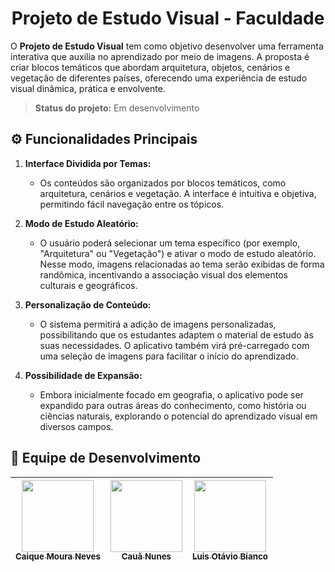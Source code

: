 <h1 align="center">Projeto de Estudo Visual - Faculdade</h1>

O **Projeto de Estudo Visual** tem como objetivo desenvolver uma ferramenta interativa que auxilia no aprendizado por meio de imagens. A proposta é criar blocos temáticos que abordam arquitetura, objetos, cenários e vegetação de diferentes países, oferecendo uma experiência de estudo visual dinâmica, prática e envolvente.

> **Status do projeto:** Em desenvolvimento

## ⚙️ Funcionalidades Principais

1. **Interface Dividida por Temas:**
   - Os conteúdos são organizados por blocos temáticos, como arquitetura, cenários e vegetação. A interface é intuitiva e objetiva, permitindo fácil navegação entre os tópicos.

2. **Modo de Estudo Aleatório:**
   - O usuário poderá selecionar um tema específico (por exemplo, "Arquitetura" ou "Vegetação") e ativar o modo de estudo aleatório. Nesse modo, imagens relacionadas ao tema serão exibidas de forma randômica, incentivando a associação visual dos elementos culturais e geográficos.

3. **Personalização de Conteúdo:**
   - O sistema permitirá a adição de imagens personalizadas, possibilitando que os estudantes adaptem o material de estudo às suas necessidades. O aplicativo também virá pré-carregado com uma seleção de imagens para facilitar o início do aprendizado.

4. **Possibilidade de Expansão:**
   - Embora inicialmente focado em geografia, o aplicativo pode ser expandido para outras áreas do conhecimento, como história ou ciências naturais, explorando o potencial do aprendizado visual em diversos campos.

## 👥 Equipe de Desenvolvimento

| [<img src="https://avatars.githubusercontent.com/u/88627696?v=4" width=115><br><sub>Caique Moura Neves</sub>](https://github.com/Hideke) | [<img src="https://avatars.githubusercontent.com/u/106976173?v=4" width=115><br><sub>Cauã Nunes</sub>](https://github.com/Nun3s01) | [<img src="https://avatars.githubusercontent.com/u/183748742?v=4" width=115><br><sub>Luis Otávio Bianco</sub>](https://github.com/Luisgb07) |
| :---: | :---: | :---: |
